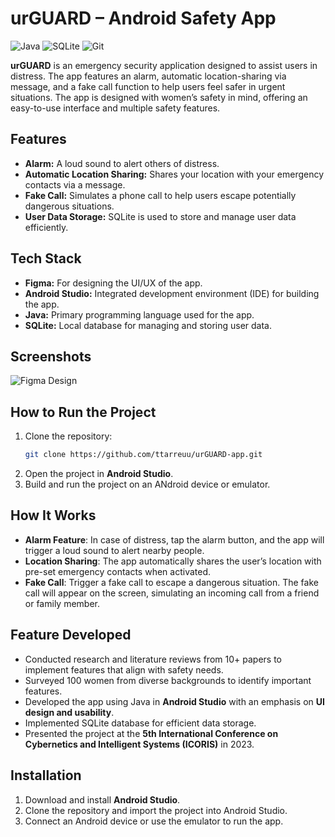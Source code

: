 # urGUARD – Android Safety App

![Java](https://img.shields.io/badge/-Java-007396?style=for-the-badge&logo=java&logoColor=white)
![SQLite](https://img.shields.io/badge/-SQLite-003B57?style=for-the-badge&logo=sqlite&logoColor=white)
![Git](https://img.shields.io/badge/-Git-F05032?style=for-the-badge&logo=git&logoColor=white)

**urGUARD** is an emergency security application designed to assist users in distress. The app features an alarm, automatic location-sharing via message, and a fake call function to help users feel safer in urgent situations. The app is designed with women’s safety in mind, offering an easy-to-use interface and multiple safety features.

## Features
- **Alarm:** A loud sound to alert others of distress.
- **Automatic Location Sharing:** Shares your location with your emergency contacts via a message.
- **Fake Call:** Simulates a phone call to help users escape potentially dangerous situations.
- **User Data Storage:** SQLite is used to store and manage user data efficiently.

## Tech Stack
- **Figma:** For designing the UI/UX of the app.
- **Android Studio:** Integrated development environment (IDE) for building the app.
- **Java:** Primary programming language used for the app.
- **SQLite:** Local database for managing and storing user data.

## Screenshots
![Figma Design](https://www.figma.com/design/K87kckm2sbw8Qbrd0a6ulD/Safety-Women-App?node-id=0-1&p=f&t=uDY8yEC2nHY3ZXIc-0)

## How to Run the Project
1. Clone the repository:
   ```bash
   git clone https://github.com/ttarreuu/urGUARD-app.git
2. Open the project in **Android Studio**.
3. Build and run the project on an ANdroid device or emulator.

## How It Works
- **Alarm Feature**: In case of distress, tap the alarm button, and the app will trigger a loud sound to alert nearby people.
- **Location Sharing**: The app automatically shares the user’s location with pre-set emergency contacts when activated.
- **Fake Call**: Trigger a fake call to escape a dangerous situation. The fake call will appear on the screen, simulating an incoming call from a friend or family member.

## Feature Developed 
- Conducted research and literature reviews from 10+ papers to implement features that align with safety needs.
- Surveyed 100 women from diverse backgrounds to identify important features.
- Developed the app using Java in **Android Studio** with an emphasis on **UI design and usability**.
- Implemented SQLite database for efficient data storage.
- Presented the project at the **5th International Conference on Cybernetics and Intelligent Systems (ICORIS)** in 2023.

## Installation
1. Download and install **Android Studio**.
2. Clone the repository and import the project into Android Studio.
3. Connect an Android device or use the emulator to run the app.
